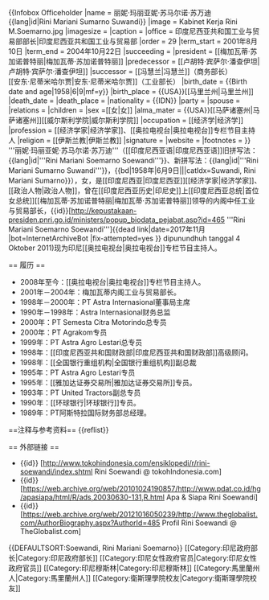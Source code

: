 {{Infobox Officeholder
|name               = 丽妮·玛丽亚妮·苏马尔诺·苏万迪<br />{{lang|id|Rini Mariani Sumarno Suwandi}}
|image              = Kabinet Kerja Rini M.Soemarno.jpg
|imagesize          =
|caption            = 
|office             = 印度尼西亚共和国工业与贸易部部长|印度尼西亚共和国工业与贸易部
|order              = 29
|term_start         = 2001年8月10日
|term_end           = 2004年10月22日
|succeeding         = 
|president          = [[梅加瓦蒂·苏加诺普特丽|梅加瓦蒂·苏加诺普特丽]]
|predecessor        = [[卢胡特·宾萨尔·潘查伊坦|卢胡特·宾萨尔·潘查伊坦]]
|successor          = [[冯慧兰|冯慧兰]]（商务部长）<br />[[安东·尼蒂米哈尔贾|安东·尼蒂米哈尔贾]]（工业部长）
|birth_date         = {{Birth date and age|1958|6|9|mf=y}}
|birth_place        = {{USA}}[[马里兰州|马里兰州]]
|death_date         = 
|death_place        = 
|nationality        = {{IDN}}
|party              = 
|spouse             = 
|relations          = 
|children           = 
|sex              =[[女|女]]
|alma_mater         = {{USA}}[[马萨诸塞州|马萨诸塞州]][[威尔斯利学院|威尔斯利学院]]
|occupation         = [[经济学|经济学]]
|profession         = [[经济学家|经济学家]]、[[奥拉电视台|奥拉电视台]]专栏节目主持人
|religion           = [[伊斯兰教|伊斯兰教]]
|signature          = 
|website            = 
|footnotes          = 
}}
'''丽妮·玛丽亚妮·苏马尔诺·苏万迪'''（[[印度尼西亚语|印度尼西亚语]]旧拼写法：{{lang|id|'''Rini Mariani Soemarno Soewandi'''}}、新拼写法：{{lang|id|'''Rini Mariani Sumarno Suwandi'''}}，{{bd|1958年|6月9日|||catIdx=Suwandi, Rini Mariani Sumarno}}），女，是[[印度尼西亚|印度尼西亚]][[经济学家|经济学家]]、[[政治人物|政治人物]]，曾在[[印度尼西亚历史|印尼史]]上[[印度尼西亚总统|首位女总统]][[梅加瓦蒂·苏加诺普特丽|梅加瓦蒂·苏加诺普特丽]]领导的内阁中任工业与贸易部长，<ref name="internet1">{{id}}[http://kepustakaan-presiden.pnri.go.id/ministers/popup_biodata_pejabat.asp?id=465 '''Rini Mariani Soemarno Soewandi''']{{dead link|date=2017年11月 |bot=InternetArchiveBot |fix-attempted=yes }} dipunundhuh tanggal 4 Oktober 2011)</ref>现为印尼[[奥拉电视台|奥拉电视台]]专栏节目主持人。

== 履历 ==
* 2008年至今：[[奥拉电视台|奥拉电视台]]专栏节目主持人。
* 2001年－2004年：梅加瓦蒂内阁工业与贸易部长。
* 1998年－2000年：PT Astra Internasional董事局主席
* 1990年－1998年：Astra Internasional财务总监
* 2000年：PT Semesta Citra Motorindo总专员
* 2000年：PT Agrakom专员
* 1999年：PT Astra Agro Lestari总专员
* 1998年：[[印度尼西亚共和国财政部|印度尼西亚共和国财政部]]高级顾问。
* 1998年：[[全国银行重组机构|全国银行重组机构]]副总裁
* 1995年：PT Astra Agro Lestari专员
* 1995年：[[雅加达证券交易所|雅加达证券交易所]]专员。
* 1993年：PT United Tractors副总专员
* 1990年：[[环球银行|环球银行]]专员。
* 1989年：PT阿斯特拉国际财务部总经理。

==注释与参考资料==
{{reflist}}

== 外部链接 ==
* {{id}} [http://www.tokohindonesia.com/ensiklopedi/r/rini-soewandi/index.shtml Rini Soewandi @ tokohIndonesia.com]
* {{id}} [https://web.archive.org/web/20101024190857/http://www.pdat.co.id/hg/apasiapa/html/R/ads,20030630-131,R.html Apa & Siapa Rini Soewandi]
* {{id}} [https://web.archive.org/web/20121016050239/http://www.theglobalist.com/AuthorBiography.aspx?AuthorId=485 Profil Rini Soewandi @ TheGlobalist.com]

{{DEFAULTSORT:Soewandi, Rini Mariani Soemarno}}
[[Category:印尼政府部长|Category:印尼政府部长]]
[[Category:印尼女性政府官员|Category:印尼女性政府官员]]
[[Category:印尼穆斯林|Category:印尼穆斯林]]
[[Category:馬里蘭州人|Category:馬里蘭州人]]
[[Category:衛斯理學院校友|Category:衛斯理學院校友]]